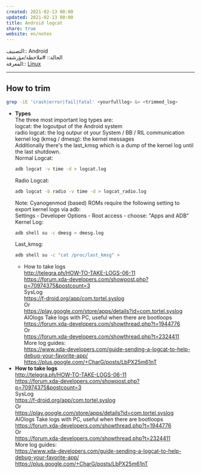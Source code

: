 ```yaml
---  
created: 2021-02-13 00:00  
updated: 2021-02-13 00:00  
title: Android logcat  
share: true  
website: en/notes  
---  
```

  
التصنيف:: Android  
الحالة:: #ملاحظة/مؤرشفة  
المعرفة:: [Linux](Linux)  
  
---  
  
## How to trim  
  
```bash  
grep -iE 'crash|error|fail|fatal' <yourfulllog> &> <trimmed_log>  
```  
  
- **Types**  
  The three most important log types are:  
  logcat: the logoutput of the Android system  
  radio logcat: the log outpur ot your System / BB / RIL communication  
  kernel log (kmsg / dmesg): the kernel messages  
  Additionally there's the last_kmsg which is a dump of the kernel log until the last shutdown.  
  Normal Logcat:  
  ```bash  
  adb logcat -v time -d > logcat.log  
  ```  
  Radio Logcat:  
  ```bash  
  adb logcat -b radio -v time -d > logcat_radio.log  
  ```  
  Note: Cyanogenmod (based) ROMs require the following setting to export kernel logs via adb:  
  Settings - Developer Options - Root access - choose: "Apps and ADB"  
  Kernel Log:  
  ```bash  
  adb shell su -c dmesg > dmesg.log  
  ```  
  Last_kmsg:  
  ```bash  
  adb shell su -c "cat /proc/last_kmsg" >  
  ```  
  - How to take logs  
    <http://telegra.ph/HOW-TO-TAKE-LOGS-06-11>  
    <https://forum.xda-developers.com/showpost.php?p=70974375&postcount=3>  
    SysLog  
    <https://f-droid.org/app/com.tortel.syslog>  
    Or  
    <https://play.google.com/store/apps/details?id=com.tortel.syslog>  
    AIOlogs Take logs with PC, useful when there are bootloops  
    <https://forum.xda-developers.com/showthread.php?t=1944776>  
    Or  
    <https://forum.xda-developers.com/showthread.php?t=2324411>  
    More log guides:  
    <https://www.xda-developers.com/guide-sending-a-logcat-to-help-debug-your-favorite-app/>  
    <https://plus.google.com/+CharG/posts/LbPX25m61nT>  
- **How to take logs**  
  <http://telegra.ph/HOW-TO-TAKE-LOGS-06-11>  
  <https://forum.xda-developers.com/showpost.php?p=70974375&postcount=3>  
  SysLog  
  <https://f-droid.org/app/com.tortel.syslog>  
  Or  
  <https://play.google.com/store/apps/details?id=com.tortel.syslog>  
  AIOlogs Take logs with PC, useful when there are bootloops  
  <https://forum.xda-developers.com/showthread.php?t=1944776>  
  Or  
  <https://forum.xda-developers.com/showthread.php?t=2324411>  
  More log guides:  
  <https://www.xda-developers.com/guide-sending-a-logcat-to-help-debug-your-favorite-app/>  
  <https://plus.google.com/+CharG/posts/LbPX25m61nT>  
